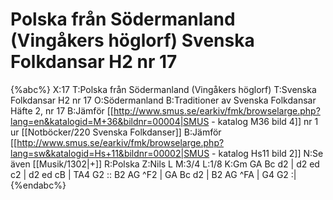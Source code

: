 # Polska från Södermanland (Vingåkers höglorf) Svenska Folkdansar H2 nr 17

{%abc%}
X:17
T:Polska från Södermanland (Vingåkers höglorf)
T:Svenska Folkdansar H2 nr 17
O:Södermanland
B:Traditioner av Svenska Folkdansar Häfte 2, nr 17
B:Jämför [[http://www.smus.se/earkiv/fmk/browselarge.php?lang=en&katalogid=M+36&bildnr=00004|SMUS - katalog M36 bild 4]] nr 1 ur [[Notböcker/220 Svenska Folkdanser]]
B:Jämför [[http://www.smus.se/earkiv/fmk/browselarge.php?lang=sw&katalogid=Hs+11&bildnr=00002|SMUS - katalog Hs11 bild 2]]
N:Se även [[Musik/1302|+]]
R:Polska
Z:Nils L
M:3/4
L:1/8
K:Gm
GA Bc d2  | d2 ed c2 | d2 ed cB  | TA4 G2 ::
B2 AG ^F2 | GA Bc d2 | B2 AG ^FA | G4 G2 :|
{%endabc%}
